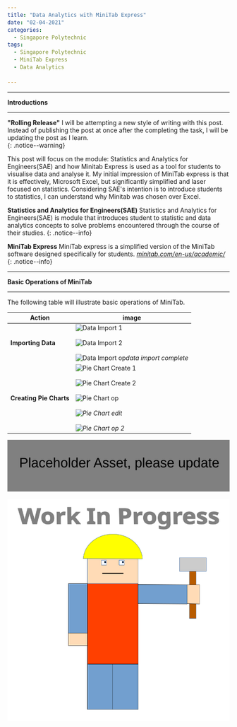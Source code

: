 ```yaml
---
title: "Data Analytics with MiniTab Express"
date: "02-04-2021"
categories:
  - Singapore Polytechnic
tags:
  - Singapore Polytechnic
  - MiniTab Express
  - Data Analytics

---
```


***

<strong>Introductions</strong>

***

**"Rolling Release"** I will be attempting a new style of writing with this post. Instead of publishing the post at once after the completing the task, I will be updating the post as I learn.   
{: .notice--warning}

This post will focus on the module: Statistics and Analytics for Engineers(SAE) and how Minitab Express is used as a tool for students to visualise data and analyse it. My initial impression of MiniTab express is that it is effectively, Microsoft Excel, but significantly simplified and laser focused on statistics. Considering SAE's intention is to introduce students to statistics, I can understand why Minitab was chosen over Excel. 

**Statistics and Analytics for Engineers(SAE)** Statistics and Analytics for Engineers(SAE) is module that introduces student to statistic and data analytics concepts to solve problems encountered through the course of their studies. 
{: .notice--info}

**MiniTab Express** MiniTab express is a simplified version of the MiniTab software designed specifically for students.
<cite><a href="https://www.minitab.com/en-us/academic/">minitab.com/en-us/academic/</a></cite>
{: .notice--info}

***

<strong>Basic Operations of MiniTab</strong>

***
The following table will illustrate basic operations of MiniTab.

| Action    | image |
| ----------- | ----------- |
|<strong>Importing Data</strong>|![Data Import 1](/assets/images/sp-minitab/import_data.png)<br><br>![Data Import 2](/assets/images/sp-minitab/import_data-2.png)<br><br>![Data Import op](/assets/images/sp-minitab/import_data-op.png)<em>data import complete<em>|
|<strong>Creating Pie Charts</strong>|![Pie Chart Create 1](/assets/images/sp-minitab/import_data)<br><br>![Pie Chart Create 2](/assets/images/sp-minitab/import_data-2)<br><br>![Pie Chart op](/assets/images/sp-minitab/import_data-op)<em><em><br><br>![Pie Chart edit](/assets/images/sp-minitab/import_data-op)<em><em><br><br>![Pie Chart op 2](/assets/images/sp-minitab/import_data-op)<em><em>|

![PlaceHolder](/assets/images/common/Placeholder.png)

![WIP](/assets/images/common/WIP.png)